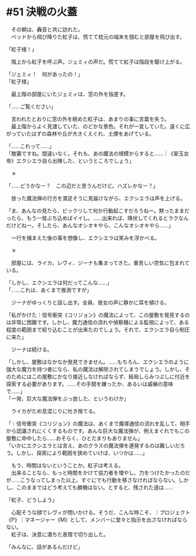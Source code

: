 # #51 決戦の火蓋
　その朝は、轟音と共に訪れた。  
　ベッドから飛び降りた紅子は、慌てて枕元の端末を掴むと部屋を飛び出す。  

「紅子様！」

　階上から紅子を呼ぶ声。ジェミィの声だ。慌てて紅子は階段を駆け上がる。

「ジェミィ！　何があったの！」  
「紅子様」

　最上階の部屋にいたジェミィは、窓の外を指差す。

「……ご覧ください」

　言われたとおりに窓の外を眺めた紅子は、あまりの事に言葉を失う。  
　最上階からよく見渡していた、のどかな景色。それが一変していた。遠くに広がっていたはずの森林や丘が大きくえぐれ、土煙をあげている。

「……これって……」  
「敵襲ですね。間違いなく。それも、あの魔法の規模からすると……｜《翠玉女帝》エクシエラ自ら出陣した、というところでしょう」

　＊

「……どうかなー？　この辺だと思うんだけど。ハズレかなー？」

　放った魔法弾の行方を満足そうに見届けながら、エクシエラは声を上げる。

「ま、あんなの見たら、ビックリして何か行動起こすだろうねー。黙ったままだったら、もう一発ぶち込めばイイし。……出来れば、降伏してくれるとラクなんだけどねー。そしたら、あんなオシオキやら、こんなオシオキやら……」

　一行を捕まえた後の事を想像し、エクシエラは笑みを浮かべる。

　＊

　部屋には、ライカ、レヴィ、ジーナも集まってきた。重苦しい空気に包まれている。

「しかし、エクシエラは何だってこんな……」  
「……これは、あくまで推測ですが」

　ジーナがゆっくりと話し出す。全員、彼女の声に静かに耳を傾ける。

「私がかけた｜信号衝突《コリジョン》の魔法によって、この屋敷を発見するのは非常に困難です。しかし、魔力通信の流れや偵察機による監視によって、ある程度の範囲まで絞り込むことが出来たのでしょう。それで、エクシエラ自ら制圧に来た」

　ジーナは続ける。

「しかし、屋敷はなかなか発見できません。……もちろん、エクシエラのように強大な魔力を持つ者になら、私の魔法は解除されてしまうでしょう。しかし、そのためにはこの屋敷にかなり接近しなければならず、結局しらみつぶしに付近を探索する必要があります。……その手間を嫌ったか、あるいは威嚇の意味で……」  
「一発、巨大な魔法弾をぶっ放した、というわけか」

　ライカがため息混じりに吐き捨てる。

「｜信号衝突《コリジョン》の魔法は、あくまで魔導通信の流れを乱して、相手から認識されにくくするものです。あんな巨大な魔法弾が、例えまぐれでもこの屋敷に命中したら……おそらく、ひとたまりもありません」  
「いかにエクシエラとは言え、あのクラスの魔法弾を連発するのは難しいだろう。しかし、探索により範囲を狭めていけば、いつかは……」

　もう、時間はないということか。紅子は考える。  
　出来ることなら、もっと時間をかけて協力者を増やし、力をつけたかったのだが……こうなってしまった以上、すぐにでも行動を移さなければならない。しかし、このままではどう考えても勝機はない。とすると、残された道は……

「紅子、どうしよう」

　心配そうな顔でレヴィが問いかける。そうだ、こんな時こそ、｜プロジェクト《P》｜マネージャー《M》として、メンバーに堂々と指示を出さなければならない。  
　紅子は、決意に満ちた表情で切り出した。

「みんなに、話があるんだけど」
